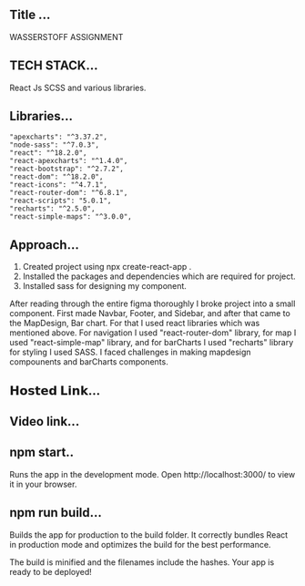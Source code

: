 ## Title ...

WASSERSTOFF ASSIGNMENT

## TECH STACK...

React Js
SCSS
and various libraries.

## Libraries...

    "apexcharts": "^3.37.2",
    "node-sass": "^7.0.3",
    "react": "^18.2.0",
    "react-apexcharts": "^1.4.0",
    "react-bootstrap": "^2.7.2",
    "react-dom": "^18.2.0",
    "react-icons": "^4.7.1",
    "react-router-dom": "^6.8.1",
    "react-scripts": "5.0.1",
    "recharts": "^2.5.0",
    "react-simple-maps": "^3.0.0",

## Approach...

1. Created project using npx create-react-app <project-name>.
2. Installed the packages and dependencies which are required for project.
3. Installed sass for designing my component.

After reading through the entire figma thoroughly I broke project into a small component. First made Navbar, Footer, and Sidebar, and after that came to the MapDesign, Bar chart. For that I used react libraries which was mentioned above. For navigation I used "react-router-dom" library, for map I used "react-simple-map" library, and for barCharts I used "recharts" library for styling I used SASS. I faced challenges in making mapdesign compounents and barCharts components.

## 𝗛𝗼𝘀𝘁𝗲𝗱 𝗟𝗶𝗻𝗸...

## Video link...

## npm start..

Runs the app in the development mode.
Open http://localhost:3000/ to view it in your browser.

## npm run build...

Builds the app for production to the build folder.
It correctly bundles React in production mode and optimizes the build for the best performance.

The build is minified and the filenames include the hashes.
Your app is ready to be deployed!
